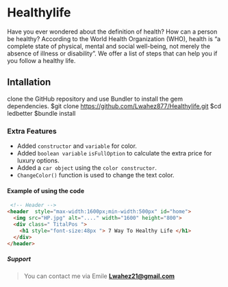 # Healthylife
Have you ever wondered about the definition of health? How can a person be healthy? According to the World Health Organization (WHO), health is “a complete state of physical, mental and social well-being, not merely the absence of illness or disability”. We offer a list of steps that can help you if you follow a healthy life.
## Intallation
clone the GitHub repository and use Bundler to install the gem dependencies.
   $git clone https://github.com/Lwahez877/Healthylife.git
   $cd ledbetter
   $bundle install
### Extra Features 
*   Added `constructor` and `variable` for color.
*   Added `boolean variable` `isFullOption` to calculate the extra price for luxury options.
*   Added a `car object` using the `color constructor`.
*   `ChangeColor()` function is used to change the text color.
#### Example of using the code
```html
 <!-- Header -->
<header  style="max-width:1600px;min-width:500px" id="home">
  <img src="HP.jpg" alt="...." width="1600" height="800">
  <div class=" TitalPos ">
    <h1 style="font-size:48px "> 7 Way To Healthy Life </h1>
  </div>
</header>
```
##### Support
>You can contact me via Emile **Lwahez21@gmail.com**

